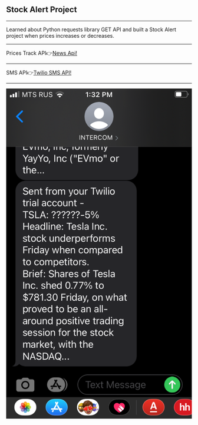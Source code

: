 <h2>Stock Alert Project</h2>
<hr>
<p>Learned about Python requests library GET API and built a Stock Alert project when prices increases or decreases.</p>
<hr>
<span>Prices Track API👉<span><a href='https://newsapi.org/'>News Api!</a> 
<hr>
<span>SMS API👉<span><a href='https://www.twilio.com/try-twilio'>Twilio SMS API!</a> 
<hr>

<img src='stock_alert.png' alt="Rain Alert"/>
